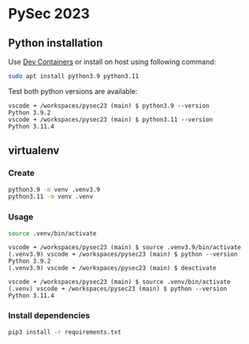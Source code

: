 # PySec 2023

## Python installation

Use [Dev Containers](https://containers.dev/) or install on host using following command:

```sh
sudo apt install python3.9 python3.11
```

Test both python versions are available:

```console
vscode ➜ /workspaces/pysec23 (main) $ python3.9 --version
Python 3.9.2
vscode ➜ /workspaces/pysec23 (main) $ python3.11 --version
Python 3.11.4
```

## virtualenv

### Create

```sh
python3.9 -m venv .venv3.9
python3.11 -m venv .venv
```

### Usage

```sh
source .venv/bin/activate
```

```console
vscode ➜ /workspaces/pysec23 (main) $ source .venv3.9/bin/activate
(.venv3.9) vscode ➜ /workspaces/pysec23 (main) $ python --version
Python 3.9.2
(.venv3.9) vscode ➜ /workspaces/pysec23 (main) $ deactivate

vscode ➜ /workspaces/pysec23 (main) $ source .venv/bin/activate
(.venv) vscode ➜ /workspaces/pysec23 (main) $ python --version
Python 3.11.4
```

### Install dependencies

```sh
pip3 install -r requirements.txt
```
